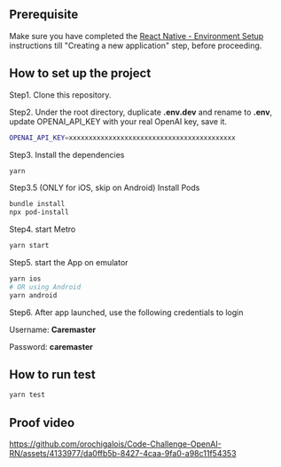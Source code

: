 ## Prerequisite

Make sure you have completed the [React Native - Environment Setup](https://reactnative.dev/docs/environment-setup) instructions till "Creating a new application" step, before proceeding.

## How to set up the project
Step1. Clone this repository.

Step2. Under the root directory, duplicate **.env.dev** and rename to **.env**, update OPENAI_API_KEY with your real OpenAI key, save it.

```bash
OPENAI_API_KEY=xxxxxxxxxxxxxxxxxxxxxxxxxxxxxxxxxxxxxxxxxx
```

Step3. Install the dependencies
```bash
yarn
```

Step3.5 (ONLY for iOS, skip on Android) Install Pods
```bash
bundle install
npx pod-install
```

Step4. start Metro
```bash
yarn start
```

Step5. start the App on emulator
```bash
yarn ios
# OR using Android
yarn android
```

Step6. After app launched, use the following credentials to login

Username: **Caremaster**

Password: **caremaster**

## How to run test

```bash
yarn test
```
## Proof video


https://github.com/orochigalois/Code-Challenge-OpenAI-RN/assets/4133977/da0ffb5b-8427-4caa-9fa0-a98c11f54353


